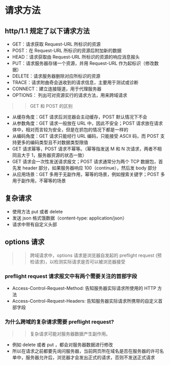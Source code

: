 # 请求方法

## http/1.1 规定了以下请求方法

- GET：请求获取 Request-URL 所标识的资源
- POST：在 Request-URL 所标识的资源后附加新的数据
- HEAD：请求获取由 Request-URL 所标识的资源的响应消息报头
- PUT：请求服务器存储一个资源，并用 Request-URL 作为起标识（修改数据）
- DELETE：请求服务器删除对应所标识的资源
- TRACE：请求附曲奇会送收到的请求信息，主要用于测试或诊断
- CONNECT：建立连接隧道，用于代理服务器
- OPTIONS： 列出可对资源实行的请求方法，用来跨域请求

> > GET 和 POST 的区别

- 从缓存角度：GET 请求后浏览器会主动缓存，POST 默认情况下不会
- 从参数角度：GET 请求一般放在 URL 中，因此不安全；POST 请求放在请求体中，相对而言较为安全，但是在抓包的情况下都是一样的
- 从编码角度：GET 请求只能经行 URL 编码，只能接受 ASCII 码，而 POST 支持更多的编码类型且不对数据类型限值
- GET 请求幂等，POST 请求不幂等。（幂等指发送 M 和 N 次请求，两者不相同且大于 1，服务器资源的状态一致）
- GET 请求会一次性发送请求报文；POST 请求通常分为两个 TCP 数据包，首先发 header 部分，如果服务器响应 100（continue），然后发 body 部分
- 从应用场景：GET 多用于无副作用，幂等的场景，例如搜索关键字；POST 多用于副作用，不幂等的场景

## 复杂请求

- 使用方法 put 或者 delete
- 发送 json 格式饿数据（content-type: application/json）
- 请求中带有自定义头部

## options 请求

> > 跨域请求中，options 请求是浏览器自发起的 preflight request (预检请求)，以检测实际请求是否可以被浏览器接受

### preflight request 请求报文中有两个需要关注的首部字段

- Access-Control-Request-Method: 告知服务器实际请求所使用的 HTTP 方法
- Access-Control-Request-Headers: 告知服务器实际请求所携带的自定义首部字段

### 为什么跨域的复杂请求需要 preflight request?

> > 复杂请求可能对服务器数据产生副作用。

- 例如 delete 或者 put ，都会对服务器数据进行修改
- 所以在请求之前都要先询问服务器，当前网页所在域名是否在服务器的许可名单中，服务器允许后，浏览器才会发出正式的请求，否则不发送正式请求

